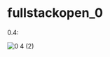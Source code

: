 # fullstackopen_0

0.4:

![0 4 (2)](https://user-images.githubusercontent.com/62305487/214082478-dcb46d00-b076-4a76-8beb-1b756a7e404f.png)


